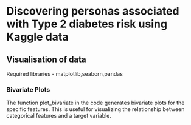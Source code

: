 # Discovering personas associated with Type 2 diabetes risk using Kaggle data
## Visualisation of data
Required libraries - matplotlib,seaborn,pandas
### Bivariate Plots
The function plot_bivariate in the code generates bivariate plots for the specific features. This is useful for visualizing the relationship between categorical features and a target variable.



